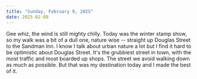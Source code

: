 ```yaml
---
title: "Sunday, February 9, 2025"
date: 2025-02-09
---
```


Gee whiz, the wind is still mighty chilly.  Today was the winter stamp show, so my walk was a bit of a dull one, nature wise -- straight up Douglas Street to the Sandman Inn.  I know I talk about urban nature a lot but I find it hard to be optimistic about Douglas Street.  It's the grubbiest street in town, with the most traffic and most boarded up shops.  The street we avoid walking down as much as possible.  But that was my destination today and I made the best of it.